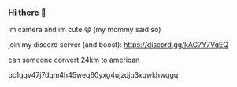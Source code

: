 ### Hi there 👋

im camera and im cute 😄 (my mommy said so)

join my discord server (and boost): https://discord.gg/kAG7Y7VqEQ

can someone convert 24km to american


bc1qqv47j7dqm4h45weq60yxg4ujzdju3xqwkhwqgq
